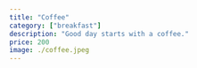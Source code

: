 ```yaml
---
title: "Coffee"
category: ["breakfast"]
description: "Good day starts with a coffee."
price: 200
image: ./coffee.jpeg
---
```

